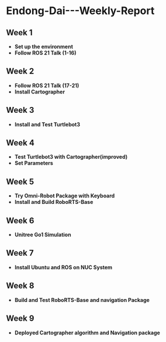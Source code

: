 # Endong-Dai---Weekly-Report
## Week 1
- **Set up the environment**
- **Follow ROS 21 Talk (1-16)**

## Week 2
- **Follow ROS 21 Talk (17-21)**
- **Install Cartographer**

## Week 3
- **Install and Test Turtlebot3**

## Week 4
- **Test Turtlebot3 with Cartographer(improved)**
- **Set Parameters**

## Week 5
- **Try Omni-Robot Package with Keyboard**
- **Install and Build RoboRTS-Base**

## Week 6
- **Unitree Go1 Simulation**

## Week 7
- **Install Ubuntu and ROS on NUC System**
  
## Week 8
- **Build and Test RoboRTS-Base and navigation Package**

## Week 9
- **Deployed Cartographer algorithm and Navigation package**

